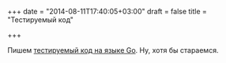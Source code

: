 +++
date = "2014-08-11T17:40:05+03:00"
draft = false
title = "Тестируемый код"

+++

<p>Пишем <a href="http://relistan.com/writing-testable-apps-in-go/">тестируемый код на языке Go</a>. Ну, хотя бы стараемся.</p>

